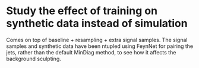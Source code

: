# Study the effect of training on synthetic data instead of simulation

Comes on top of baseline + resampling + extra signal samples.
The signal samples and synthetic data have been ntupled using FeynNet for pairing the jets,
rather than the default MinDiag method, to see how it affects the background sculpting.
